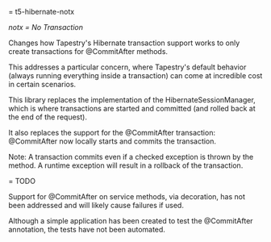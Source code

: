 = t5-hibernate-notx


_notx = No Transaction_

Changes how Tapestry's Hibernate transaction support works to only create transactions for @CommitAfter methods.

This addresses a particular concern, where Tapestry's default behavior (always running everything inside a transaction)
can come at incredible cost in certain scenarios.

This library replaces the implementation of the HibernateSessionManager, which is where transactions are started and committed
(and rolled back at the end of the request).

It also replaces the support for the @CommitAfter transaction:  @CommitAfter now locally 
starts and commits the transaction.

Note: A transaction commits even if a checked exception is thrown by the method.  A runtime exception will result
in a rollback of the transaction.

= TODO

Support for @CommitAfter on service methods, via decoration, has not been addressed and will likely cause failures
if used.

Although a simple application has been created to test the @CommitAfter annotation, the tests have not been automated.
